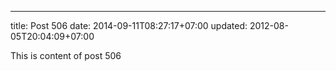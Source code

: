 ---
title: Post 506
date: 2014-09-11T08:27:17+07:00
updated: 2012-08-05T20:04:09+07:00

This is content of post 506